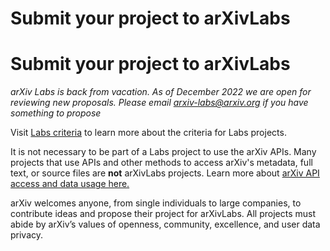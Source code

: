 # Submit your project to arXivLabs

<style>
.mkd-img-right {
  float:right;
  width:100%;
  margin-top:0;
}
.mkd-img-thumb {
  max-width:150px !important;
}
blockquote {
  border-left:0;
  margin:0;
  padding:0;
}
.form-proposals {
  margin-bottom: 2em;
  padding-top: 2em;
  border: 2px solid #;
  border-radius: 1em;
  -webkit-box-shadow: 1px 1px 2px 1px rgba(116,144,153,0.76);
  box-shadow: 1px 1px 2px 1px rgba(116,144,153,0.76);
}
@media (min-width: 576px) {
  .mkd-img-right {
    width:calc(50% - 1.25em);
    margin-left:2em;
  }
}
</style>

# Submit your project to arXivLabs

_*arXiv Labs is back from vacation. As of December 2022 we are open for reviewing new proposals. Please email <a href="mailto:arxiv-labs&commat;arxiv&period;org">arxiv-labs&commat;arxiv&period;org</a> if you have something to propose*_

Visit [Labs criteria](criteria.md) to learn more about the criteria for Labs projects.

It is not necessary to be part of a Labs project to use the arXiv APIs. Many projects that use APIs and other methods to access arXiv's metadata, full text, or source files are **not** arXivLabs projects. Learn more about [arXiv API access and data usage here.](https://arxiv.org/help/api/)

arXiv welcomes anyone, from single individuals to large companies, to contribute ideas and propose their project for arXivLabs. All projects must abide by arXiv’s values of openness, community, excellence, and user data privacy.

<!-- To propose a project fill out all fields in our project proposal form. _Scroll within the frame_ below to access the full form and fill out all fields on each page (a total of four steps). -->

<!-- <iframe src="https://cornell.ca1.qualtrics.com/jfe/form/SV_6utTdLVDVlaTz5Y" height="750px" width="100%" class="form-proposals" title="submit a proposal to arxiv labs"></iframe> -->

<!-- _Is the form above not displaying? <a href="https://cornell.ca1.qualtrics.com/jfe/form/SV_6utTdLVDVlaTz5Y">Open it in Qualtrics</a>_ -->
